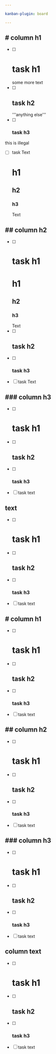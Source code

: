 ```yaml
---

kanban-plugin: board

---
```


## # column h1

- [ ] # task h1
  some more text
- [ ] ## task h2
  '''anything else'''
- [ ] ### task h3
this is illegal
- [ ] task Text
  # h1
  ## h2
  ### h3
  Text

## ## column h2

- [ ] # task h1
  # h1
  ## h2
  ### h3
  Text
- [ ] ## task h2
- [ ] ### task h3
- [ ] task Text

## ### column h3

- [ ] # task h1
- [ ] ## task h2
- [ ] ### task h3
- [ ] task text

## text

- [ ] # task h1
- [ ] ## task h2
- [ ] ### task h3
- [ ] task text

## # column h1

- [ ] # task h1
- [ ] ## task h2
- [ ] ### task h3
- [ ] task text

## ## column h2

- [ ] # task h1
- [ ] ## task h2
- [ ] ### task h3
- [ ] task text

## ### column h3

- [ ] # task h1
- [ ] ## task h2
- [ ] ### task h3
- [ ] task text

## column text

- [ ] # task h1
- [ ] ## task h2
- [ ] ### task h3
- [ ] task text
